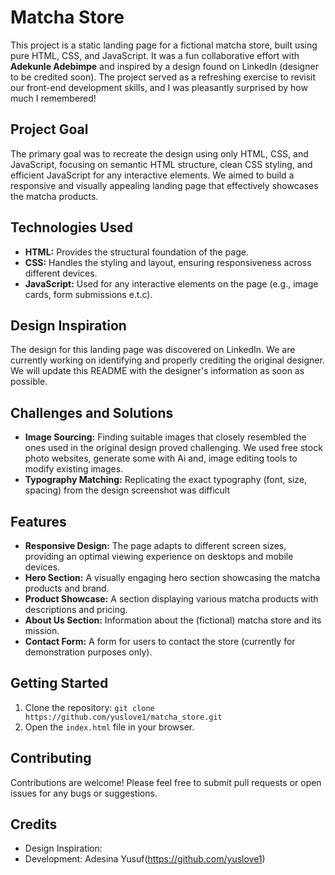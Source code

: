 # Matcha Store

This project is a static landing page for a fictional matcha store, built using pure HTML, CSS, and JavaScript.  It was a fun collaborative effort with **Adekunle Adebimpe** and inspired by a design found on LinkedIn (designer to be credited soon). The project served as a refreshing exercise to revisit our front-end development skills, and I was pleasantly surprised by how much I remembered!

## Project Goal

The primary goal was to recreate the design using only HTML, CSS, and JavaScript, focusing on semantic HTML structure, clean CSS styling, and efficient JavaScript for any interactive elements.  We aimed to build a responsive and visually appealing landing page that effectively showcases the matcha products.

## Technologies Used

* **HTML:** Provides the structural foundation of the page.
* **CSS:** Handles the styling and layout, ensuring responsiveness across different devices.
* **JavaScript:** Used for any interactive elements on the page (e.g., image cards, form submissions e.t.c).

## Design Inspiration

The design for this landing page was discovered on LinkedIn. We are currently working on identifying and properly crediting the original designer. We will update this README with the designer's information as soon as possible.

## Challenges and Solutions

* **Image Sourcing:** Finding suitable images that closely resembled the ones used in the original design proved challenging. We used free stock photo websites, generate some with Ai and, image editing tools to modify existing images.
* **Typography Matching:**  Replicating the exact typography (font, size, spacing) from the design screenshot was difficult

  
## Features

* **Responsive Design:** The page adapts to different screen sizes, providing an optimal viewing experience on desktops and mobile devices.
* **Hero Section:** A visually engaging hero section showcasing the matcha products and brand.
* **Product Showcase:** A section displaying various matcha products with descriptions and pricing.
* **About Us Section:** Information about the (fictional) matcha store and its mission.
* **Contact Form:** A form for users to contact the store (currently for demonstration purposes only).



## Getting Started

1. Clone the repository: `git clone https://github.com/yuslove1/matcha_store.git`
2. Open the `index.html` file in your browser.

## Contributing

Contributions are welcome! Please feel free to submit pull requests or open issues for any bugs or suggestions.

## Credits

* Design Inspiration: 
* Development: Adesina Yusuf(https://github.com/yuslove1)
